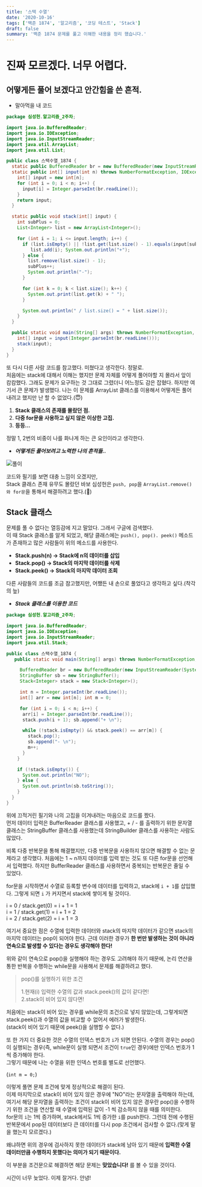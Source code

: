 ```yaml
---
title: '스택 수열'
date: '2020-10-16'
tags: ['백준 1874', '알고리즘', '코딩 테스트', 'Stack']
draft: false
summary: '백준 1874 문제를 풀고 이해한 내용을 정리 했습니다.'
---
```


# 진짜 모르겠다. 너무 어렵다.

## 어떻게든 풀어 보겠다고 안간힘을 쓴 흔적.

- 말아먹을 내 코드

```java
package 심성헌.알고리즘_2주차;

import java.io.BufferedReader;
import java.io.IOException;
import java.io.InputStreamReader;
import java.util.ArrayList;
import java.util.List;

public class 스택수열_1874 {
  static public BufferedReader br = new BufferedReader(new InputStreamReader(System.in));
  static public int[] input(int n) throws NumberFormatException, IOException {
    int[] input = new int[n];
    for (int i = 0; i < n; i++) {
      input[i] = Integer.parseInt(br.readLine());
    }
    return input;
  }

  static public void stack(int[] input) {
    int subPlus = 0;
    List<Integer> list = new ArrayList<Integer>();

    for (int i = 1; i <= input.length; i++) {
      if (list.isEmpty() || !list.get(list.size() - 1).equals(input[subPlus])) {
         list.add(i); System.out.println("+");
      } else {
        list.remove(list.size() - 1);
        subPlus++;
        System.out.println("-");
      }

      for (int k = 0; k < list.size(); k++) {
        System.out.print(list.get(k) + " ");
      }

      System.out.println(" / list.size() = " + list.size());
    }
  }

  public static void main(String[] args) throws NumberFormatException, IOException {
    int[] input = input(Integer.parseInt(br.readLine()));
    stack(input);
  }
}
```

또 다시 다른 사람 코드를 참고했다. 미쳤다고 생각한다. 정말로.  
처음에는 stack에 대해서 이해는 했지만 문제 자체를 어떻게 풀어야할 지 몰라서 앞이 캄캄했다. 그래도 문제가 요구하는 것 그대로 그렸더니 어느정도 감은 잡혔다. 하지만 여기서 큰 문제가 발생했다. 나는 이 문제를 ArrayList 클래스를 이용해서 어떻게든 풀어내려고 했지만 난 할 수 없었다.(😇)

1.  **Stack 클래스의 존재를 몰랐던 점.**
2.  **다중 for문을 사용하고 싶지 않은 이상한 고집.**
3.  **등등...**

정말 1, 2번의 비중이 나를 화나게 하는 큰 요인이라고 생각한다.

- **_어떻게든 풀어보려고 노력한 나의 흔적들.._**

![풀이](https://img1.daumcdn.net/thumb/R1280x0/?scode=mtistory2&fname=https%3A%2F%2Fblog.kakaocdn.net%2Fdn%2FcbLyOZ%2FbtqK7zwjs6d%2FvQnBtMH9gzg3ESzU6aWkVk%2Fimg.jpg)

코드와 필기를 보면 대충 느낌이 오겠지만,  
Stack 클래스 존재 유무도 몰랐던 바보 심성헌은 `push, pop`을 `ArrayList.remove()와 for문`을 통해서 해결하려고 했다.(🤮)

## Stack 클래스

문제를 풀 수 없다는 열등감에 지고 말았다. 그래서 구글에 검색했다.  
이 때 Stack 클래스를 알게 되었고, 해당 클래스에는 `push(), pop(). peek()` 메소드가 존재하고 많은 사람들이 위의 메소드를 사용한다.

- **Stack.push(n) → Stack에 n의 데이터를 삽입**
- **Stack.pop() → Stack의 마지막 데이터를 삭제**
- **Stack.peek() → Stack의 마지막 데이터 조회**

다른 사람들의 코드를 조금 참고했지만, 어쨌든 내 손으로 풀었다고 생각하고 싶다.(착각의 늪)

- **_Stack 클래스를 이용한 코드_**

```java
package 심성헌.알고리즘_2주차;

import java.io.BufferedReader;
import java.io.IOException;
import java.io.InputStreamReader;
import java.util.Stack;

public class 스택수열_1874 {
   public static void main(String[] args) throws NumberFormatException, IOException {

     BufferedReader br = new BufferedReader(new InputStreamReader(System.in));
     StringBuffer sb = new StringBuffer();
     Stack<Integer> stack = new Stack<Integer>();

     int n = Integer.parseInt(br.readLine());
     int[] arr = new int[n]; int m = 0;

     for (int i = 0; i < n; i++) {
      arr[i] = Integer.parseInt(br.readLine());
      stack.push(i + 1); sb.append("+ \n");

      while (!stack.isEmpty() && stack.peek() == arr[m]) {
        stack.pop();
        sb.append("- \n");
        m++;
      }
    }

    if (!stack.isEmpty()) {
      System.out.println("NO");
    } else {
      System.out.println(sb.toString());
    }
  }
}
```

위에 끄적거린 필기와 나의 고집을 이겨내려는 마음으로 코드를 짰다.  
먼저 데이터 입력은 BufferReader 클래스를 사용했고, + / - 를 출력하기 위한 문자열 클래스는 StringBuffer 클래스를 사용했는데 StringBuilder 클래스를 사용하는 사람도 많았다.

비록 다중 반복문을 통해 해결했지만, 다중 반복문을 사용하지 않으면 해결할 수 없는 문제라고 생각했다. 처음에는 1 ~ n까지 데이터를 입력 받는 것도 또 다른 for문을 선언해서 입력했다. 하지만 BufferReader 클래스를 사용하면서 중복되는 반복문은 줄일 수 있었다.

for문을 시작하면서 수열로 등록할 변수에 데이터를 입력하고, stack에 `i + 1`를 삽입했다. 그렇게 되면 `i` 가 커지면서 stack에 쌓이게 될 것이다.

i = 0 / stack.get(0) = i + 1 = 1  
i = 1 / stack.get(1) = i + 1 = 2  
i = 2 / stack.get(2) = i + 1 = 3

여기서 중요한 점은 수열에 입력한 데이터와 stack의 마지막 데이터가 같으면 stack의 마지막 데이터는 pop이 되어야 한다. 근데 이러한 경우가 **한 번만 발생하는 것이 아니라 연속으로 발생할 수 있다는 경우도 생각해야 한다!**

위와 같이 연속으로 pop()을 실행해야 하는 경우도 고려해야 하기 때문에, 논리 연산을 통한 반복을 수행하는 while문을 사용해서 문제를 해결하려고 했다.

> pop()를 실행하기 위한 조건
>
> 1.현재(i) 입력한 수열의 값과 stack.peek()의 값이 같다면!  
> 2.stack이 비어 있지 않다면!

처음에는 stack이 비어 있는 경우를 while문의 조건으로 넣지 않았는데, 그렇게되면 stack.peek()과 수열의 값을 비교할 수 없어서 에러가 발생한다.  
(stack이 비어 있기 때문에 peek()을 실행할 수 없다.)

또 한 가지 더 중요한 것은 수열의 인덱스 번호가 `i`가 되면 안된다. 수열의 경우는 pop()이 실행되는 경우(즉, while문이 실행 되면서 조건이 `true`인 경우)에만 인덱스 번호가 1씩 증가해야 한다.  
그렇기 때문에 나는 수열을 위한 인덱스 번호를 별도로 선언했다.

(`int m = 0;`)

이렇게 풀면 문제 조건에 맞게 정상적으로 해결이 된다.  
이제 마지막으로 stack이 비어 있지 않은 경우에 "NO"라는 문자열을 출력해야 하는데, 여기서 해당 문자열을 출력하는 조건이 stack이 비어 있지 않은 경우란 pop()을 수행하기 위한 조건을 연산할 때 수열에 입력된 값이 -1 씩 감소하지 않을 때를 의미한다.  
for문의 `i`는 1씩 증가하며, stack에서도 1씩 증가한 `i`를 push한다. 그런데 전에 수행된 반복문에서 pop된 데이터보다 큰 데이터를 다시 pop 조건에서 검사할 수 없다.(맞게 말을 했는지 모르겠다.)

왜냐하면 위의 경우에 검사하지 못한 데이터가 stack에 남아 있기 때문에 **입력한 수열 데이터만큼 수행하지 못했다는 의미가 되기 때문이다.**

이 부분을 조건문으로 해결하면 해당 문제는 **맞았습니다!** 를 볼 수 있을 것이다.

시간이 너무 늦었다. 이제 잘거다. 안녕!
